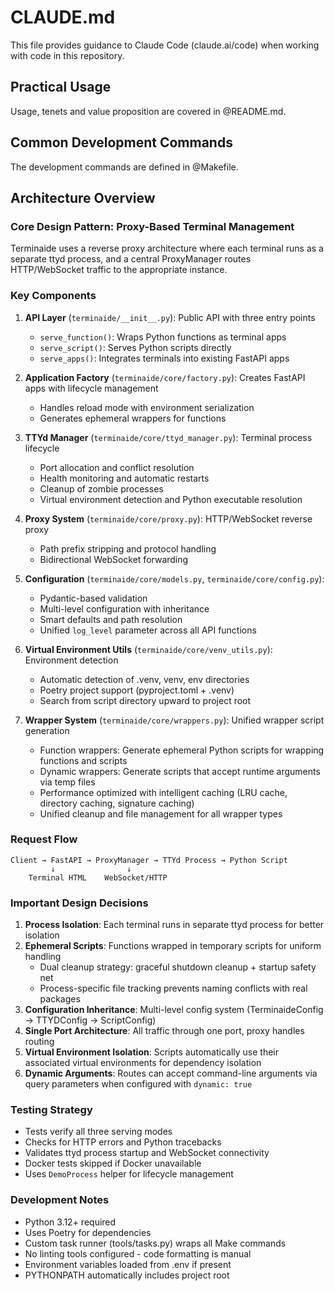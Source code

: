 # CLAUDE.md

This file provides guidance to Claude Code (claude.ai/code) when working with code in this repository.

## Practical Usage

Usage, tenets and value proposition are covered in @README.md.

## Common Development Commands

The development commands are defined in @Makefile.

## Architecture Overview

### Core Design Pattern: Proxy-Based Terminal Management
Terminaide uses a reverse proxy architecture where each terminal runs as a separate ttyd process, and a central ProxyManager routes HTTP/WebSocket traffic to the appropriate instance.

### Key Components

1. **API Layer** (`terminaide/__init__.py`): Public API with three entry points
   - `serve_function()`: Wraps Python functions as terminal apps
   - `serve_script()`: Serves Python scripts directly
   - `serve_apps()`: Integrates terminals into existing FastAPI apps

2. **Application Factory** (`terminaide/core/factory.py`): Creates FastAPI apps with lifecycle management
   - Handles reload mode with environment serialization
   - Generates ephemeral wrappers for functions

3. **TTYd Manager** (`terminaide/core/ttyd_manager.py`): Terminal process lifecycle
   - Port allocation and conflict resolution
   - Health monitoring and automatic restarts
   - Cleanup of zombie processes
   - Virtual environment detection and Python executable resolution

4. **Proxy System** (`terminaide/core/proxy.py`): HTTP/WebSocket reverse proxy
   - Path prefix stripping and protocol handling
   - Bidirectional WebSocket forwarding

5. **Configuration** (`terminaide/core/models.py`, `terminaide/core/config.py`): 
   - Pydantic-based validation
   - Multi-level configuration with inheritance
   - Smart defaults and path resolution
   - Unified `log_level` parameter across all API functions

6. **Virtual Environment Utils** (`terminaide/core/venv_utils.py`): Environment detection
   - Automatic detection of .venv, venv, env directories
   - Poetry project support (pyproject.toml + .venv)
   - Search from script directory upward to project root

7. **Wrapper System** (`terminaide/core/wrappers.py`): Unified wrapper script generation
   - Function wrappers: Generate ephemeral Python scripts for wrapping functions and scripts
   - Dynamic wrappers: Generate scripts that accept runtime arguments via temp files
   - Performance optimized with intelligent caching (LRU cache, directory caching, signature caching)
   - Unified cleanup and file management for all wrapper types

### Request Flow
```
Client → FastAPI → ProxyManager → TTYd Process → Python Script
         ↓                ↓
    Terminal HTML    WebSocket/HTTP
```

### Important Design Decisions

1. **Process Isolation**: Each terminal runs in separate ttyd process for better isolation
2. **Ephemeral Scripts**: Functions wrapped in temporary scripts for uniform handling
   - Dual cleanup strategy: graceful shutdown cleanup + startup safety net
   - Process-specific file tracking prevents naming conflicts with real packages
3. **Configuration Inheritance**: Multi-level config system (TerminaideConfig → TTYDConfig → ScriptConfig)
4. **Single Port Architecture**: All traffic through one port, proxy handles routing
5. **Virtual Environment Isolation**: Scripts automatically use their associated virtual environments for dependency isolation
6. **Dynamic Arguments**: Routes can accept command-line arguments via query parameters when configured with `dynamic: true`

### Testing Strategy
- Tests verify all three serving modes
- Checks for HTTP errors and Python tracebacks
- Validates ttyd process startup and WebSocket connectivity
- Docker tests skipped if Docker unavailable
- Uses `DemoProcess` helper for lifecycle management

### Development Notes
- Python 3.12+ required
- Uses Poetry for dependencies
- Custom task runner (tools/tasks.py) wraps all Make commands
- No linting tools configured - code formatting is manual
- Environment variables loaded from .env if present
- PYTHONPATH automatically includes project root